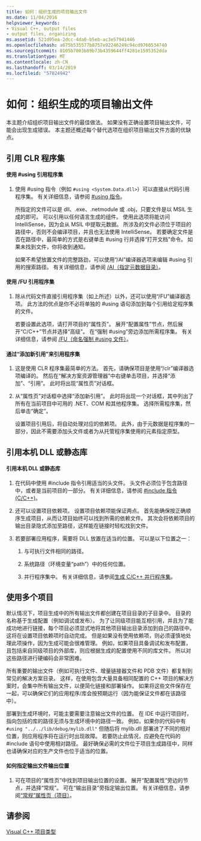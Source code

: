 ```yaml
---
title: 如何：组织生成的项目输出文件
ms.date: 11/04/2016
helpviewer_keywords:
- Visual C++, output files
- output files, organizing
ms.assetid: 521d95ea-2dcc-4da0-b5eb-ac3e57941446
ms.openlocfilehash: a675b535577b8757e92246249c94cd9760534740
ms.sourcegitcommit: 8105b7003b89b73b4359644ff4281e1595352dda
ms.translationtype: MT
ms.contentlocale: zh-CN
ms.lasthandoff: 03/14/2019
ms.locfileid: "57824942"
---
```

# <a name="how-to-organize-project-output-files-for-builds"></a>如何：组织生成的项目输出文件

本主题介绍组织项目输出文件的最佳做法。 如果没有正确设置项目输出文件，可能会出现生成错误。 本主题还概述每个替代选项在组织项目输出文件方面的优缺点。

## <a name="referencing-clr-assemblies"></a>引用 CLR 程序集

#### <a name="to-reference-assemblies-with-using"></a>使用 #using 引用程序集

1. 使用 #using 指令（例如 `#using <System.Data.dll>`）可以直接从代码引用程序集。 有关详细信息，请参阅 [#using 指令](../preprocessor/hash-using-directive-cpp.md)。

   所指定的文件可以是 dll、.exe、.netmodule 或 .obj，只要文件是以 MSIL 生成的即可。 可以引用以任何语言生成的组件。 使用此选项将能访问 IntelliSense，因为会从 MSIL 中提取元数据。 所涉及的文件必须位于项目的路径中，否则不会编译项目，并且也无法使用 IntelliSense。 若要确定文件是否在路径中，最简单的方式是右键单击 #using 行并选择“打开文档”命令。 如果未找到文件，你将收到通知。

   如果不希望放置文件的完整路劲，可以使用“/AI”编译器选项来编辑 #using 引用的搜索路径。 有关详细信息，请参阅 [/AI（指定元数据目录）](reference/ai-specify-metadata-directories.md)。

#### <a name="to-reference-assemblies-with-fu"></a>使用 /FU 引用程序集

1. 除从代码文件直接引用程序集（如上所述）以外，还可以使用“/FU”编译器选项。 此方法的优点是你不必将单独的 #using 语句添加到每个引用给定程序集的文件。

   若要设置此选项，请打开项目的“属性页”。 展开“配置属性”节点，然后展开“C/C++”节点并选择“高级”。 在“强制 #using”旁边添加所需程序集。 有关详细信息，请参阅 [/FU（命名强制 #using 文件）](reference/fu-name-forced-hash-using-file.md)。

#### <a name="to-reference-assemblies-with-add-new-reference"></a>通过“添加新引用”来引用程序集

1. 这是使用 CLR 程序集最简单的方法。 首先，请确保项目是使用“/clr”编译器选项编译的。 然后在“解决方案资源管理器”中右键单击项目，并选择“添加”、“引用”。 此时将出现“属性页”对话框。

1. 从“属性页”对话框中选择“添加新引用”。 此时将出现一个对话框，其中列出了所有在当前项目中可用的 .NET、COM 和其他程序集。 选择所需程序集，然后单击“确定”。

   设置项目引用后，将自动处理对应的依赖项。 此外，由于元数据是程序集的一部分，因此不需要添加头文件或者为从托管程序集使用的元素指定原型。

## <a name="referencing-native-dlls-or-static-libraries"></a>引用本机 DLL 或静态库

#### <a name="to-reference-native-dlls-or-static-libraries"></a>引用本机 DLL 或静态库

1. 在代码中使用 #include 指令引用适当的头文件。 头文件必须位于包含路径中，或者是当前项目的一部分。 有关详细信息，请参阅 [#include 指令 (C/C++)](../preprocessor/hash-include-directive-c-cpp.md)。

1. 还可以设置项目依赖项。 设置项目依赖项能保证两点。 首先能确保按正确顺序生成项目，从而让项目始终可以找到所需的依赖文件。 其次会将依赖项目的输出目录隐式添加至路径，这样能在链接时轻松找到文件。

1. 若要部署应用程序，需要将 DLL 放置在适当的位置。 可以是以下位置之一：

   1. 与可执行文件相同的路径。

   1. 系统路径（环境变量“path”）中的任何位置。

   1. 并行程序集中。 有关详细信息，请参阅[生成 C/C++ 并行程序集](building-c-cpp-side-by-side-assemblies.md)。

## <a name="working-with-multiple-projects"></a>使用多个项目

默认情况下，项目生成中的所有输出文件都创建在项目目录的子目录中。 目录的名称基于生成配置（例如调试或发布）。 为了让同级项目能互相引用，并且为了能成功地进行链接，每个项目必须显式地将其他项目输出目录添加到自己的路径中。 这将在设置项目依赖项时自动完成。 但是如果没有使用依赖项，则必须谨慎地处理此项操作，因为生成可能会很难管理。 例如，如果项目具备调试和发布配置，且包括来自同级项目的外部库，则应根据生成的配置使用不同的库文件。 所以对这些路径进行硬编码会非常困难。

所有重要的输出文件（例如可执行文件、增量链接器文件和 PDB 文件）都复制到常见的解决方案目录。 这样，在使用包含大量具备相同配置的 C++ 项目的解决方案时，会集中所有输出文件，以便简化链接和部署操作。 如果将这些文件保存在一起，可以确保它们的应用程序/库会按预期运行（因为能保证文件都在该路径中）。

部署到生成环境时，可能主要需要注意输出文件的位置。 在 IDE 中运行项目时，指向包括的库的路径无须与生成环境中的路径一致。 例如，如果你的代码中有 `#using "../../lib/debug/mylib.dll"` 但随后将 mylib.dll 部署进了不同的相对位置，则应用程序将在运行时出现故障。 若要防止此情况，应避免在代码的 #include 语句中使用相对路径。 最好确保必需的文件位于项目生成路径中，同样也请确保对应的生产文件也位于适当的位置。

#### <a name="how-to-specify-where-output-files-go"></a>如何指定输出文件输出位置

1. 可在项目的“属性页”中找到项目输出位置的设置。 展开“配置属性”旁边的节点，并选择“常规”。 可在“输出目录”旁指定输出位置。 有关详细信息，请参阅[“常规”属性页（项目）](reference/general-property-page-project.md)。

## <a name="see-also"></a>请参阅

[Visual C++ 项目类型](reference/visual-cpp-project-types.md)
